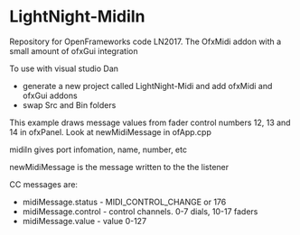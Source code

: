 # LightNight-MidiIn
Repository for OpenFrameworks code LN2017. The OfxMidi addon with a small amount of ofxGui integration


To use with visual studio Dan
- generate a new project called LightNight-Midi and add ofxMidi and ofxGui addons
- swap Src and Bin folders

This example draws message values from fader control numbers 12, 13 and 14 in ofxPanel. Look at newMidiMessage in ofApp.cpp


midiIn gives port infomation, name, number, etc

newMidiMessage is the message written to the the listener


CC messages are:
- midiMessage.status - MIDI_CONTROL_CHANGE or 176
- midiMessage.control - control channels. 0-7 dials, 10-17 faders
- midiMessage.value - value 0-127
